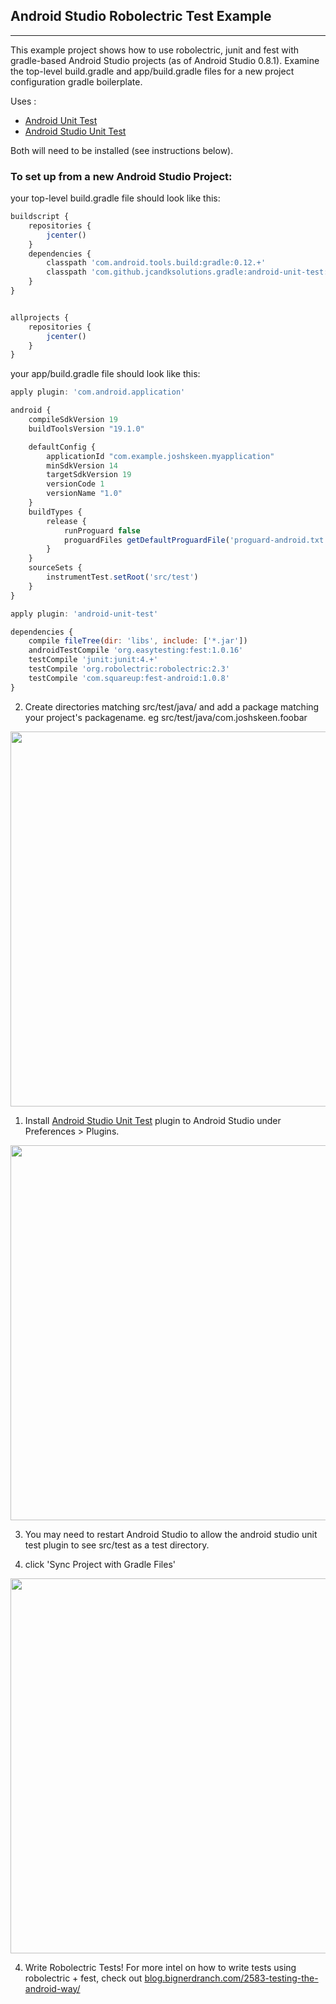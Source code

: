 ## Android Studio Robolectric Test Example
--- 
This example project shows how to use robolectric, junit and fest with gradle-based Android Studio projects (as of Android Studio 0.8.1). Examine the top-level build.gradle and app/build.gradle files for a new project configuration gradle boilerplate. 

Uses :

- [Android Unit Test](https://github.com/JCAndKSolutions/android-unit-test)  
- [Android Studio Unit Test](https://github.com/evant/android-studio-unit-test-plugin) 

Both will need to be installed (see instructions below).

### To set up from a new Android Studio Project: 

your top-level build.gradle file should look like this: 

```javascript
buildscript {
    repositories {
        jcenter()
    }
    dependencies {
        classpath 'com.android.tools.build:gradle:0.12.+'
        classpath 'com.github.jcandksolutions.gradle:android-unit-test:+'
    }
}


allprojects {
    repositories {
        jcenter()
    }
}
```

your app/build.gradle file should look like this: 

```javascript
apply plugin: 'com.android.application'

android {
    compileSdkVersion 19
    buildToolsVersion "19.1.0"

    defaultConfig {
        applicationId "com.example.joshskeen.myapplication"
        minSdkVersion 14
        targetSdkVersion 19
        versionCode 1
        versionName "1.0"
    }
    buildTypes {
        release {
            runProguard false
            proguardFiles getDefaultProguardFile('proguard-android.txt'), 'proguard-rules.pro'
        }
    }
    sourceSets {
        instrumentTest.setRoot('src/test')
    }
}

apply plugin: 'android-unit-test'

dependencies {
    compile fileTree(dir: 'libs', include: ['*.jar'])
    androidTestCompile 'org.easytesting:fest:1.0.16'
    testCompile 'junit:junit:4.+'
    testCompile 'org.robolectric:robolectric:2.3'
    testCompile 'com.squareup:fest-android:1.0.8'
}
```


2. Create directories matching src/test/java/ and add a package matching your project's packagename. eg src/test/java/com.joshskeen.foobar
 <img src="https://www.evernote.com/shard/s313/sh/d69d9f94-76cb-42ac-858f-b6f7da68a6fb/f8d5f3ca3223094317d895c78cae5103/deep/0/TestMyActivity.java----app----android-studio-robolectric-example------code-foo-bar-android-studio-robolectric-example----Android-Studio-(Beta)-0.8.4.png" width="600">

1. Install [Android Studio Unit Test](https://github.com/evant/android-studio-unit-test-plugin) plugin to Android Studio under Preferences > Plugins.
 <img src="https://www.evernote.com/shard/s313/sh/fd96c364-d3f7-44bf-b47f-a92a120a2b31/05956583f739e98b5c3e40242bcae820/deep/0/Preferences-and-TestMyActivity.java----app----My-Application------AndroidStudioProjects-MyApplication----Android-Studio-(Beta)-0.8.1.png" width="600">


3. You may need to restart Android Studio to allow the android studio unit test plugin to see src/test as a test directory.

4. click 'Sync Project with Gradle Files'
 <img src="https://www.evernote.com/shard/s313/sh/75d04b22-0ef0-449e-b137-e65dd4948865/28376be9739b21ca941d8fb6a4eeda88/deep/0/README.md----MyApplication----My-Application------AndroidStudioProjects-MyApplication----Android-Studio-(Beta)-0.8.1.png" width="600">

4. Write Robolectric Tests! For more intel on how to write tests using robolectric + fest, check out [blog.bignerdranch.com/2583-testing-the-android-way/](blog.bignerdranch.com/2583-testing-the-android-way/)


